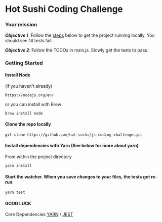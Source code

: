 Hot Sushi Coding Challenge
===


### Your mission

**_Objective 1_**: Follow the [steps](#getting-started) below to get the project running locally. You should see 14 tests fail.

**_Objective 2_**: Follow the TODOs in main.js. Slowly get the tests to pass.

### Getting Started
#### Install Node
(if you haven't already)   

	https://nodejs.org/en/   
or you can install with Brew

    brew install node

#### Clone the repo locally

	git clone https://github.com/hot-sushi/js-coding-challenge.git


#### Install dependencies with Yarn (See below for more about yarn)
From within the project directory

	yarn install

#### Start the watcher. When you save changes to your files, the tests get re-run

	yarn test


#### GOOD LUCK

Core Dependencies
[YARN](https://yarnpkg.com/en/) /
[JEST](https://jestjs.io/)

